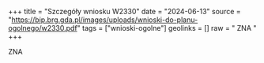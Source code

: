 +++
title = "Szczegóły wniosku W2330"
date = "2024-06-13"
source = "https://bip.brg.gda.pl/images/uploads/wnioski-do-planu-ogolnego/w2330.pdf"
tags = ["wnioski-ogolne"]
geolinks = []
raw = " ZNA "
+++


ZNA



